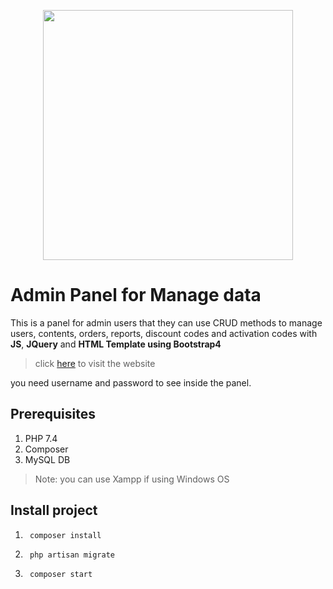 <p align="center"><a href="https://laravel.com" target="_blank"><img src="https://raw.githubusercontent.com/laravel/art/master/logo-lockup/5%20SVG/2%20CMYK/1%20Full%20Color/laravel-logolockup-cmyk-red.svg" width="400"></a></p>

# Admin Panel for Manage data

This is a panel for admin users that they can use CRUD methods to manage users, contents, orders, reports, discount codes and activation codes with **JS**, **JQuery** and **HTML Template using Bootstrap4**

> click [here](https://virabook.ir/platform) to visit the website

you need username and password to see inside the panel.

## Prerequisites

1. PHP 7.4
2. Composer
3. MySQL DB

> Note: you can use Xampp if using Windows OS

## Install project

1. ```
    composer install
    ```
2. ```
    php artisan migrate
    ```

3. ```
    composer start
    ```